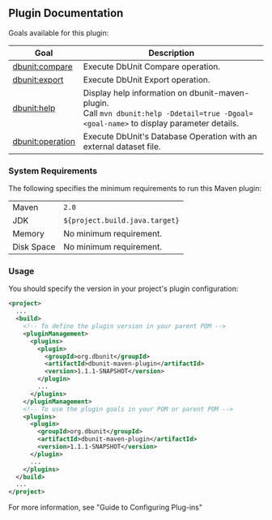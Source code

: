 ## Plugin Documentation

Goals available for this plugin:

| Goal | Description |
| ---- | ---- |
| [dbunit:compare]() | Execute DbUnit Compare operation. |
| [dbunit:export]() | Execute DbUnit Export operation. |
| [dbunit:help]() | Display help information on dbunit-maven-plugin. <br/> Call `mvn dbunit:help -Ddetail=true -Dgoal=<goal-name>` to display parameter details. |
| [dbunit:operation]() | Execute DbUnit's Database Operation with an external dataset file. |

### System Requirements

The following specifies the minimum requirements to run this Maven plugin:

|  |  |
| ---- | ---- |
| Maven | `2.0` |
| JDK | `${project.build.java.target}` |
| Memory | No minimum requirement. |
| Disk Space | No minimum requirement. |

### Usage

You should specify the version in your project's plugin configuration:

```xml
<project>
  ...
  <build>
    <!-- To define the plugin version in your parent POM -->
    <pluginManagement>
      <plugins>
        <plugin>
          <groupId>org.dbunit</groupId>
          <artifactId>dbunit-maven-plugin</artifactId>
          <version>1.1.1-SNAPSHOT</version>
        </plugin>
        ...
      </plugins>
    </pluginManagement>
    <!-- To use the plugin goals in your POM or parent POM -->
    <plugins>
      <plugin>
        <groupId>org.dbunit</groupId>
        <artifactId>dbunit-maven-plugin</artifactId>
        <version>1.1.1-SNAPSHOT</version>
      </plugin>
      ...
    </plugins>
  </build>
  ...
</project>
```

For more information, see "Guide to Configuring Plug-ins"
